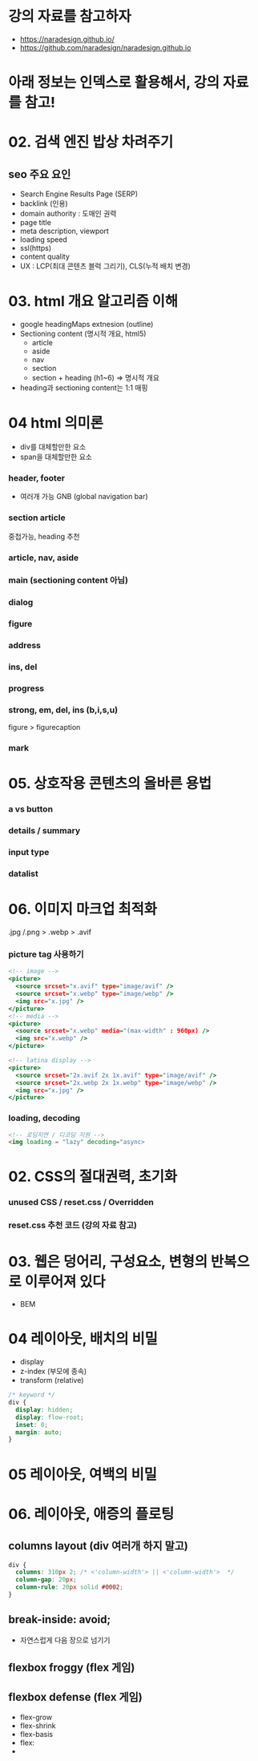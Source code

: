 # 강의 자료를 참고하자

- https://naradesign.github.io/
- https://github.com/naradesign/naradesign.github.io

# 아래 정보는 인덱스로 활용해서, 강의 자료를 참고!

# 02. 검색 엔진 밥상 차려주기

## seo 주요 요인

- Search Engine Results Page (SERP)
- backlink (인용)
- domain authority : 도매인 권력
- page title
- meta description, viewport
- loading speed
- ssl(https)
- content quality
- UX : LCP(최대 콘텐츠 블럭 그리기), CLS(누적 배치 변경)

# 03. html 개요 알고리즘 이해

- google headingMaps extnesion (outline)
- Sectioning content (명시적 개요, html5)
  - article
  - aside
  - nav
  - section
  - section + heading (h1~6) => 명시적 개요
- heading과 sectioning content는 1:1 매핑

# 04 html 의미론

- div를 대체할만한 요소
- span을 대체할만한 요소

### header, footer

- 여러개 가능
  GNB (global navigation bar)

### section article

중첩가능, heading 추천

### article, nav, aside

### main (sectioning content 아님)

### dialog

### figure

### address

### ins, del

### progress

### strong, em, del, ins (b,i,s,u)

figure > figurecaption

### mark

# 05. 상호작용 콘텐츠의 올바른 용법

### a vs button

### details / summary

### input type

### datalist

# 06. 이미지 마크업 최적화

.jpg /.png > .webp > .avif

### picture tag 사용하기

```htm
<!-- image -->
<picture>
  <source srcset="x.avif" type="image/avif" />
  <source srcset="x.webp" type="image/webp" />
  <img src="x.jpg" />
</picture>
<!-- media -->
<picture>
  <source srcset="x.webp" media="(max-width" : 960px) />
  <img src="x.webp" />
</picture>

<!-- latina display -->
<picture>
  <source srcset="2x.avif 2x 1x.avif" type="image/avif" />
  <source srcset="2x.webp 2x 1x.webp" type="image/webp" />
  <img src="x.jpg" />
</picture>
```

### loading, decoding

```html
<!-- 로딩지연 / 디코딩 지원 -->
<img loading = "lazy" decoding="async>
```

# 02. CSS의 절대권력, 초기화

### unused CSS / reset.css / Overridden

### reset.css 추천 코드 (강의 자료 참고)

# 03. 웹은 덩어리, 구성요소, 변형의 반복으로 이루어져 있다

- BEM

# 04 레이아웃, 배치의 비밀

- display
- z-index (부모에 종속)
- transform (relative)

```css
/* keyword */
div {
  display: hidden;
  display: flow-root;
  inset: 0;
  margin: auto;
}
```

# 05 레이아웃, 여백의 비밀

# 06. 레이아웃, 애증의 플로팅

## columns layout (div 여러개 하지 말고)

```css
div {
  columns: 310px 2; /* <'column-width'> || <'column-width'>  */
  column-gap: 20px;
  column-rule: 20px solid #0002;
}
```

## break-inside: avoid;

- 자연스럽게 다음 장으로 넘기기

## flexbox froggy (flex 게임)

## flexbox defense (flex 게임)

- flex-grow
- flex-shrink
- flex-basis
- flex:
-
